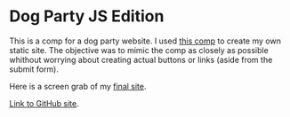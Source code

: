 # Dog Party JS Edition

This is a comp for a dog party website. I used [this comp](http://frontend.turing.io/assets/images/dog-party-js-edition.jpg) to create my own static site. The objective was to mimic the comp as closely as possible whithout worrying about creating actual buttons or links (aside from the submit form).

Here is a screen grab of my [final site](https://rumizen.github.io/dog-party/).

[Link to GitHub site](https://rumizen.github.io/dog-party/?name=awrgawrgawr).
